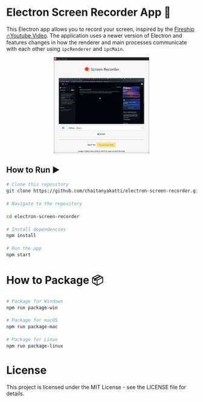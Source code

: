 # Electron Screen Recorder App 🎥

This Electron app allows you to record your screen, inspired by the [Fireship🔥Youtube Video](https://www.youtube.com/watch?v=3yqDxhR2XxE). The application uses a newer version of Electron and features changes in how the renderer and main processes communicate with each other using `ipcRenderer` and `ipcMain`.

<div align="center">
    <img src="./assets/images/app_preview.png" alt="App Preview" width=50%>
</div>


## How to Run ▶️

```bash
# Clone this repository
git clone https://github.com/chaitanyakatti/electron-screen-recorder.git

# Navigate to the repository

cd electron-screen-recorder

# Install dependencies
npm install

# Run the app
npm start
```

# How to Package 📦
```bash
# Package for Windows
npm run package-win

# Package for macOS
npm run package-mac

# Package for Linux
npm run package-linux
```

# License
This project is licensed under the MIT License - see the LICENSE file for details.